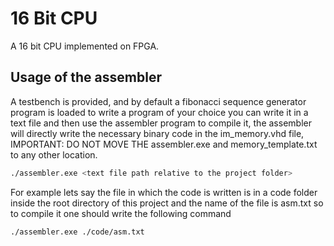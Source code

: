 
# 16 Bit CPU
A 16 bit CPU implemented on FPGA.

## Usage of the assembler
A testbench is provided, and by default a fibonacci sequence generator program is loaded to write a program of your choice you can write it in a text file and then use the assembler program to compile it, the assembler will directly write the necessary binary code in the im_memory.vhd file, IMPORTANT: DO NOT MOVE THE assembler.exe and memory_template.txt to any other location.

``` bash
./assembler.exe <text file path relative to the project folder>
```
For example lets say the file in which the code is written is in a code folder inside the root directory of this project and the name of the file is asm.txt so to compile it one should write the following command 

``` bash
./assembler.exe ./code/asm.txt
```

